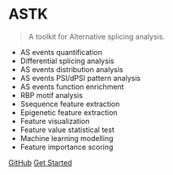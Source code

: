 # ASTK

> A toolkit for Alternative splicing analysis.

* AS events quantification 
* Differential splicing analysis
* AS events distribution analysis
* AS events PSI/dPSI pattern analysis
* AS events function enrichment
* RBP motif analysis
* Ssequence feature extraction
* Epigenetic feature extraction
* Feature visualization
* Feature value statistical test
* Machine learning modelling
* Feature importance scoring


[GitHub](https://github.com/huang-sh/astk)
[Get Started](en/README.md)
